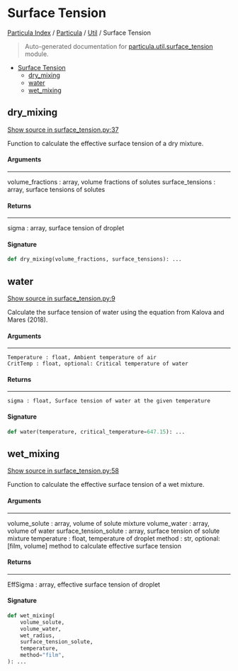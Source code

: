 # Surface Tension

[Particula Index](../../README.md#particula-index) / [Particula](../index.md#particula) / [Util](./index.md#util) / Surface Tension

> Auto-generated documentation for [particula.util.surface_tension](../../../particula/util/surface_tension.py) module.

- [Surface Tension](#surface-tension)
  - [dry_mixing](#dry_mixing)
  - [water](#water)
  - [wet_mixing](#wet_mixing)

## dry_mixing

[Show source in surface_tension.py:37](../../../particula/util/surface_tension.py#L37)

Function to calculate the effective surface tension of a dry mixture.

#### Arguments

----------
volume_fractions : array, volume fractions of solutes
surface_tensions : array, surface tensions of solutes

#### Returns

--------
sigma : array, surface tension of droplet

#### Signature

```python
def dry_mixing(volume_fractions, surface_tensions): ...
```



## water

[Show source in surface_tension.py:9](../../../particula/util/surface_tension.py#L9)

Calculate the surface tension of water using the equation from Kalova
and Mares (2018).

#### Arguments

----------
    Temperature : float, Ambient temperature of air
    CritTemp : float, optional: Critical temperature of water

#### Returns

-------
    sigma : float, Surface tension of water at the given temperature

#### Signature

```python
def water(temperature, critical_temperature=647.15): ...
```



## wet_mixing

[Show source in surface_tension.py:58](../../../particula/util/surface_tension.py#L58)

Function to calculate the effective surface tension of a wet mixture.

#### Arguments

----------
volume_solute : array, volume of solute mixture
volume_water : array, volume of water
surface_tension_solute : array, surface tension of solute mixture
temperature : float, temperature of droplet
method : str, optional: [film, volume] method to calculate effective
    surface tension

#### Returns

--------
EffSigma : array, effective surface tension of droplet

#### Signature

```python
def wet_mixing(
    volume_solute,
    volume_water,
    wet_radius,
    surface_tension_solute,
    temperature,
    method="film",
): ...
```